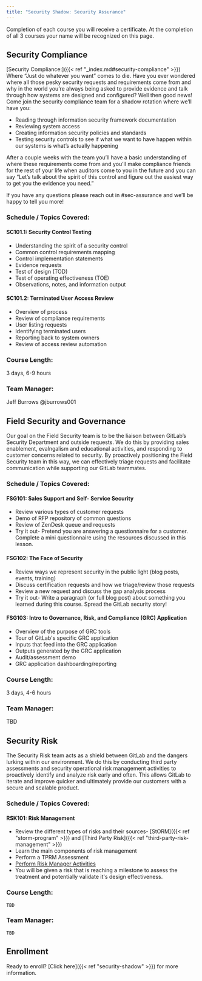```yaml
---
title: "Security Shadow: Security Assurance"
---
```


Completion of each course you will receive a certificate.  At the completion of all 3 courses your name will be recognized on this page.

## Security Compliance

[Security Compliance:]({{< ref "_index.md#security-compliance" >}}) Where “Just do whatever you want” comes to die.
Have you ever wondered where all those pesky security requests and requirements come from and why in the world you’re always being asked to provide evidence and talk through how systems are designed and configured? Well then good news! Come join the security compliance team for a shadow rotation where we’ll have you:

- Reading through information security framework documentation
- Reviewing system access
- Creating information security policies and standards
- Testing security controls to see if what we want to have happen within our systems is what’s actually happening

After a couple weeks with the team you’ll have a basic understanding of where these requirements come from and you’ll make compliance friends for the rest of your life when auditors come to you in the future and you can say “Let’s talk about the spirit of this control and figure out the easiest way to get you the evidence you need.”

If you have any questions please reach out in #sec-assurance and we’ll be happy to tell you more!

### Schedule / Topics Covered:

#### SC101.1: Security Control Testing

 - Understanding the spirit of a security control
 - Common control requirements mapping
 - Control implementation statements
 - Evidence requests
 - Test of design (TOD)
 - Test of operating effectiveness (TOE)
 - Observations, notes, and information output

#### SC101.2: Terminated User Access Review

 - Overview of process
 - Review of compliance requirements
 - User listing requests
 - Identifying terminated users
 - Reporting back to system owners
 - Review of access review automation

### Course Length:

3 days, 6-9 hours

### Team Manager:

Jeff Burrows @jburrows001

## Field Security and Governance

Our goal on the Field Security team is to be the liaison between GitLab’s Security Department and outside requests. We do this by providing sales enablement, evalngalism and educational activities, and responding to customer concerns related to security. By proactively positioning the Field Security team in this way, we can effectively triage requests and facilitate communication while supporting our GitLab teammates.

### Schedule / Topics Covered:

#### FSG101: Sales Support and Self- Service Security

- Review various types of customer requests
- Demo of RFP repository of common questions
- Review of ZenDesk queue and requests
- Try it out- Pretend you are answering a questionnaire for a customer. Complete a mini questionnaire using the resources discussed in this lesson.

#### FSG102: The Face of Security

- Review ways we represent security in the public light (blog posts, events, training)
- Discuss certification requests and how we triage/review those requests
- Review a new request and discuss the gap analysis process
- Try it out- Write a paragraph (or full blog post) about something you learned during this course. Spread the GitLab security story!

#### FSG103: Intro to Governance, Risk, and Compliance (GRC) Application

- Overview of the purpose of GRC tools
- Tour of GitLab's specific GRC application
- Inputs that feed into the GRC application
- Outputs generated by the GRC application
- Audit/assessment demo
- GRC application dashboarding/reporting

### Course Length:

3 days, 4-6 hours

### Team Manager:

TBD

## Security Risk

The Security Risk team acts as a shield between GitLab and the dangers lurking within our environment. We do this by conducting third party assessments and security operational risk management activities to proactively identify and analyze risk early and often. This allows GitLab to iterate and improve quicker and ultimately provide our customers with a secure and scalable product.

### Schedule / Topics Covered:

#### RSK101: Risk Management

- Review the different types of risks and their sources- [StORM]({{< ref "storm-program" >}}) and [Third Party Risk]({{< ref "third-party-risk-management" >}})
- Learn the main components of risk management
- Perform a TPRM Assessment
- [Perform Risk Manager Activities](https://gitlab.com/gitlab-com/gl-security/security-assurance/security-risk-team/storm/-/blob/master/.gitlab/issue_templates/storm-shadow.md)
- You will be given a risk that is reaching a milestone to assess the treatment and potentially validate it's design effectiveness.

### Course Length:

`TBD`

### Team Manager:

`TBD`

## Enrollment

Ready to enroll? [Click here]({{< ref "security-shadow" >}}) for more information.
